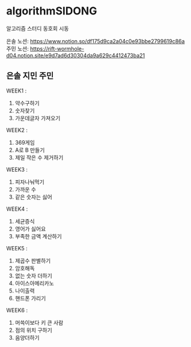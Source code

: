 # algorithmSIDONG
알고리즘 스터디 동호회 시동

은솔 노션: https://www.notion.so/df175d9ca2a04c0e93bbe2799619c86a
<br>
주민 노션: https://rift-wormhole-d04.notion.site/e9d7ad6d30304da9a629c4412473ba21

## 은솔 지민 주민
WEEK1 :
  1. 약수구하기
  2. 숫자찾기
  3. 가운데글자 가져오기
  
WEEK2 :
1. 369게임
2. A로 B 만들기
3. 제일 작은 수 제거하기

WEEK3 :
1. 피자나눠먹기
2. 가까운 수
3. 같은 숫자는 싫어

WEEK4 :
1. 세균증식
2. 영어가 싫어요
3. 부족한 금액 계산하기

WEEK5 :
1. 제곱수 판별하기
2. 암호해독
3. 없는 숫자 더하기
4. 아이스아메리카노
5. 나이출력
6. 핸드폰 가리기

WEEK6 :
1. 머쓱이보다 키 큰 사람
2. 점의 위치 구하기
3. 음양더하기

